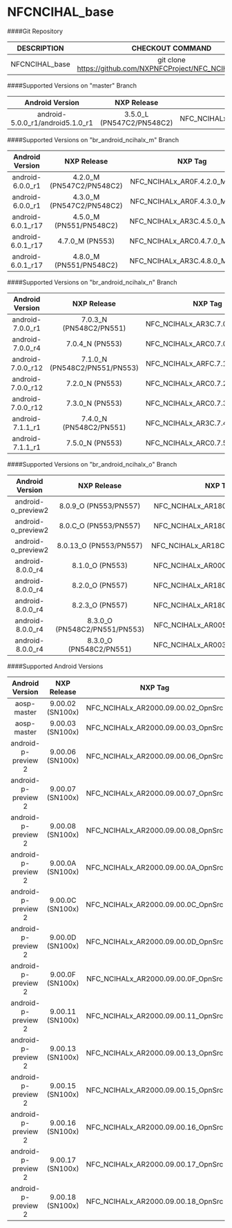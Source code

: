 # NFCNCIHAL_base





####Git Repository

| DESCRIPTION        | CHECKOUT COMMAND          |
| :-------------: |:-------------:| 
| NFCNCIHAL_base    |  git clone https://github.com/NXPNFCProject/NFC_NCIHAL_base.git |

####Supported Versions on "master" Branch

| Android Version        | NXP Release          | NXP Tag  |
| :-------------: |:-------------:| :-----:|
| android-5.0.0_r1/android5.1.0_r1     |  3.5.0_L (PN547C2/PN548C2) |  NFC_NCIHALx_AR0F.3.5.0_L_OpnSrc |

####Supported Versions on "br_android_ncihalx_m" Branch

| Android Version        | NXP Release          | NXP Tag  |
| :-------------: |:-------------:| :-----:|
| android-6.0.0_r1                     |  4.2.0_M (PN547C2/PN548C2) |  NFC_NCIHALx_AR0F.4.2.0_M_OpnSrc |
| android-6.0.0_r1                     |  4.3.0_M (PN547C2/PN548C2) |  NFC_NCIHALx_AR0F.4.3.0_M_OpnSrc |
| android-6.0.1_r17                    |  4.5.0_M (PN551/PN548C2)   |  NFC_NCIHALx_AR3C.4.5.0_M_OpnSrc |
| android-6.0.1_r17                    |  4.7.0_M (PN553)   |  NFC_NCIHALx_ARC0.4.7.0_M_OpnSrc |
| android-6.0.1_r17                    |  4.8.0_M (PN551/PN548C2)   |  NFC_NCIHALx_AR3C.4.8.0_M_OpnSrc |

####Supported Versions on "br_android_ncihalx_n" Branch

| Android Version        | NXP Release          | NXP Tag  |
| :-------------: |:-------------:| :-----:|
| android-7.0.0_r1                     |  7.0.3_N (PN548C2/PN551) |  NFC_NCIHALx_AR3C.7.0.3_N_OpnSrc |
| android-7.0.0_r4                     |  7.0.4_N (PN553) |  NFC_NCIHALx_ARC0.7.0.4_N_OpnSrc |
| android-7.0.0_r12                     |  7.1.0_N (PN548C2/PN551/PN553) |  NFC_NCIHALx_ARFC.7.1.0_N_OpnSrc |
| android-7.0.0_r12                     |  7.2.0_N (PN553) |  NFC_NCIHALx_ARC0.7.2.0_N_OpnSrc |
| android-7.0.0_r12                     |  7.3.0_N (PN553) |  NFC_NCIHALx_ARC0.7.3.0_N_OpnSrc |
| android-7.1.1_r1                     |  7.4.0_N (PN548C2/PN551) |  NFC_NCIHALx_AR3C.7.4.0_N_OpnSrc |
| android-7.1.1_r1                     |  7.5.0_N (PN553) |  NFC_NCIHALx_ARC0.7.5.0_N_OpnSrc |

####Supported Versions on "br_android_ncihalx_o" Branch

| Android Version        | NXP Release          | NXP Tag  |
| :-------------: |:-------------:| :-----:|
| android-o_preview2                     |  8.0.9_O (PN553/PN557) | NFC_NCIHALx_AR1800.8.0.9_O_OpnSrc  |
| android-o_preview2                     |  8.0.C_O (PN553/PN557) | NFC_NCIHALx_AR1800.8.0.C_O_OpnSrc  |
| android-o_preview2                     |  8.0.13_O (PN553/PN557) | NFC_NCIHALx_AR18C0.8.0.13_O_OpnSrc  |
| android-8.0.0_r4               |  8.1.0_O (PN553) |  NFC_NCIHALx_AR00C0.8.1.0_O_OpnSrc |
| android-8.0.0_r4               |  8.2.0_O (PN557) |  NFC_NCIHALx_AR18C0.8.2.0_O_OpnSrc |
| android-8.0.0_r4               |  8.2.3_O (PN557) |  NFC_NCIHALx_AR18C0.8.2.3_O_OpnSrc |
| android-8.0.0_r4               |  8.3.0_O (PN548C2/PN551/PN553) |  NFC_NCIHALx_AR0054.8.3.0_O_OpnSrc |
| android-8.0.0_r4               |  8.3.0_O (PN548C2/PN551) | NFC_NCIHALx_AR003C.8.3.0_O_OpnSrc  |

####Supported Android Versions

| Android Version        | NXP Release          | NXP Tag  |
| :-------------: |:-------------:| :-----:|
| aosp-master               |  9.00.02 (SN100x) |  NFC_NCIHALx_AR2000.09.00.02_OpnSrc |
| aosp-master               |  9.00.03 (SN100x) |  NFC_NCIHALx_AR2000.09.00.03_OpnSrc |
| android-p-preview 2               |  9.00.06 (SN100x) |  NFC_NCIHALx_AR2000.09.00.06_OpnSrc |
| android-p-preview 2               |  9.00.07 (SN100x) |  NFC_NCIHALx_AR2000.09.00.07_OpnSrc |
| android-p-preview 2               |  9.00.08 (SN100x) |  NFC_NCIHALx_AR2000.09.00.08_OpnSrc |
| android-p-preview 2               |  9.00.0A (SN100x) |  NFC_NCIHALx_AR2000.09.00.0A_OpnSrc |
| android-p-preview 2               |  9.00.0C (SN100x) |  NFC_NCIHALx_AR2000.09.00.0C_OpnSrc |
| android-p-preview 2               |  9.00.0D (SN100x) |  NFC_NCIHALx_AR2000.09.00.0D_OpnSrc |
| android-p-preview 2               |  9.00.0F (SN100x) |  NFC_NCIHALx_AR2000.09.00.0F_OpnSrc |
| android-p-preview 2               |  9.00.11 (SN100x) |  NFC_NCIHALx_AR2000.09.00.11_OpnSrc |
| android-p-preview 2               |  9.00.13 (SN100x) |  NFC_NCIHALx_AR2000.09.00.13_OpnSrc |
| android-p-preview 2               |  9.00.15 (SN100x) |  NFC_NCIHALx_AR2000.09.00.15_OpnSrc |
| android-p-preview 2               |  9.00.16 (SN100x) |  NFC_NCIHALx_AR2000.09.00.16_OpnSrc |
| android-p-preview 2               |  9.00.17 (SN100x) |  NFC_NCIHALx_AR2000.09.00.17_OpnSrc |
| android-p-preview 2               |  9.00.18 (SN100x) |  NFC_NCIHALx_AR2000.09.00.18_OpnSrc |
